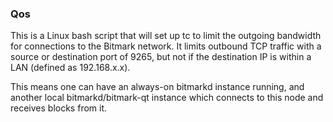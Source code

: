### Qos ###

This is a Linux bash script that will set up tc to limit the outgoing bandwidth for connections to the Bitmark network. It limits outbound TCP traffic with a source or destination port of 9265, but not if the destination IP is within a LAN (defined as 192.168.x.x).

This means one can have an always-on bitmarkd instance running, and another local bitmarkd/bitmark-qt instance which connects to this node and receives blocks from it.
